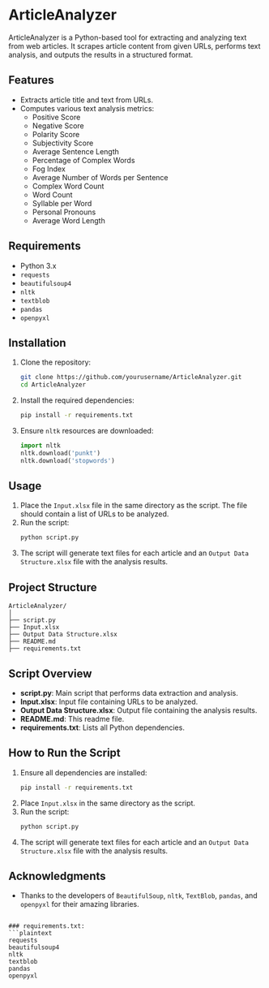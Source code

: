 
# ArticleAnalyzer

ArticleAnalyzer is a Python-based tool for extracting and analyzing text from web articles. It scrapes article content from given URLs, performs text analysis, and outputs the results in a structured format.

## Features
- Extracts article title and text from URLs.
- Computes various text analysis metrics:
  - Positive Score
  - Negative Score
  - Polarity Score
  - Subjectivity Score
  - Average Sentence Length
  - Percentage of Complex Words
  - Fog Index
  - Average Number of Words per Sentence
  - Complex Word Count
  - Word Count
  - Syllable per Word
  - Personal Pronouns
  - Average Word Length

## Requirements
- Python 3.x
- `requests`
- `beautifulsoup4`
- `nltk`
- `textblob`
- `pandas`
- `openpyxl`

## Installation
1. Clone the repository:
   ```sh
   git clone https://github.com/yourusername/ArticleAnalyzer.git
   cd ArticleAnalyzer
   ```

2. Install the required dependencies:
   ```sh
   pip install -r requirements.txt
   ```

3. Ensure `nltk` resources are downloaded:
   ```python
   import nltk
   nltk.download('punkt')
   nltk.download('stopwords')
   ```

## Usage
1. Place the `Input.xlsx` file in the same directory as the script. The file should contain a list of URLs to be analyzed.
2. Run the script:
   ```sh
   python script.py
   ```
3. The script will generate text files for each article and an `Output Data Structure.xlsx` file with the analysis results.

## Project Structure
```
ArticleAnalyzer/
│
├── script.py
├── Input.xlsx
├── Output Data Structure.xlsx
├── README.md
├── requirements.txt
```

## Script Overview
- **script.py**: Main script that performs data extraction and analysis.
- **Input.xlsx**: Input file containing URLs to be analyzed.
- **Output Data Structure.xlsx**: Output file containing the analysis results.
- **README.md**: This readme file.
- **requirements.txt**: Lists all Python dependencies.

## How to Run the Script
1. Ensure all dependencies are installed:
   ```sh
   pip install -r requirements.txt
   ```
2. Place `Input.xlsx` in the same directory as the script.
3. Run the script:
   ```sh
   python script.py
   ```
4. The script will generate text files for each article and an `Output Data Structure.xlsx` file with the analysis results.




## Acknowledgments
- Thanks to the developers of `BeautifulSoup`, `nltk`, `TextBlob`, `pandas`, and `openpyxl` for their amazing libraries.

```

### requirements.txt:
```plaintext
requests
beautifulsoup4
nltk
textblob
pandas
openpyxl
```
